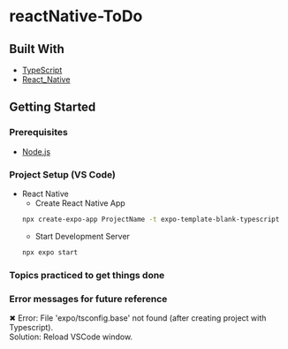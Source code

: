 # reactNative-ToDo

## Built With  
* [TypeScript](https://www.typescriptlang.org/docs/// "TypeScript documentation")  
* [React_Native](https://reactnative.dev/// "React Native Documentation")  

## Getting Started  
### Prerequisites
* [Node.js](https://nodejs.org/en/ "Download Node.js 16.15.0 LTS")  

### Project Setup (VS Code)
* React Native 
  * Create React Native App  
  ```bash
  npx create-expo-app ProjectName -t expo-template-blank-typescript
  ```    
  * Start Development Server   
  ```bash
  npx expo start
  ```   

### Topics practiced to get things done  
  

### Error messages for future reference  
✖ Error: File 'expo/tsconfig.base' not found (after creating project with Typescript).   
Solution: Reload VSCode window.

